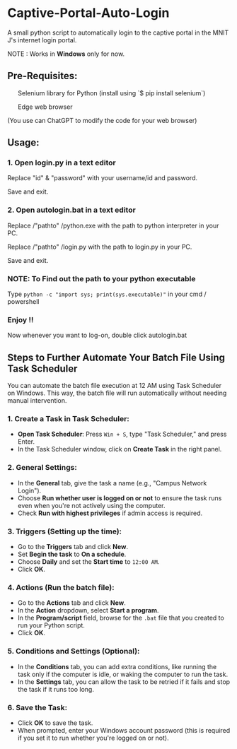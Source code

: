 # Captive-Portal-Auto-Login
A small python script to automatically login to the captive portal in the MNIT J's internet login portal.

NOTE : Works in  <b>Windows</b> only for now.

## Pre-Requisites:
<ol>Selenium library for Python (install using `$ pip install selenium`)</ol> 
<ol>Edge web browser </ol>
(You use can ChatGPT to modify the code for your web browser)

## Usage:
### 1. Open login.py in a text editor

Replace "id" & "password" with your username/id and password.

Save and exit.

### 2. Open autologin.bat in a text editor
Replace /"pathto" /python.exe with the path to python interpreter in your PC.

Replace /"pathto" /login.py with the path to login.py in your PC.

Save and exit.

### NOTE: To Find out the path to your python executable
Type `python -c "import sys; print(sys.executable)"` in your cmd / powershell 


### Enjoy !!
Now whenever you want to log-on, double click autologin.bat  





## Steps to Further Automate Your Batch File Using Task Scheduler
You can automate the batch file execution at 12 AM using Task Scheduler on Windows. This way, the batch file will run automatically without needing manual intervention.

### 1. Create a Task in Task Scheduler:

- **Open Task Scheduler**: Press `Win + S`, type "Task Scheduler," and press Enter.
- In the Task Scheduler window, click on **Create Task** in the right panel.

### 2. General Settings:

- In the **General** tab, give the task a name (e.g., "Campus Network Login").
- Choose **Run whether user is logged on or not** to ensure the task runs even when you're not actively using the computer.
- Check **Run with highest privileges** if admin access is required.

### 3. Triggers (Setting up the time):

- Go to the **Triggers** tab and click **New**.
- Set **Begin the task** to **On a schedule**.
- Choose **Daily** and set the **Start time** to `12:00 AM`.
- Click **OK**.

### 4. Actions (Run the batch file):

- Go to the **Actions** tab and click **New**.
- In the **Action** dropdown, select **Start a program**.
- In the **Program/script** field, browse for the `.bat` file that you created to run your Python script.
- Click **OK**.

### 5. Conditions and Settings (Optional):

- In the **Conditions** tab, you can add extra conditions, like running the task only if the computer is idle, or waking the computer to run the task.
- In the **Settings** tab, you can allow the task to be retried if it fails and stop the task if it runs too long.

### 6. Save the Task:

- Click **OK** to save the task.
- When prompted, enter your Windows account password (this is required if you set it to run whether you're logged on or not).
